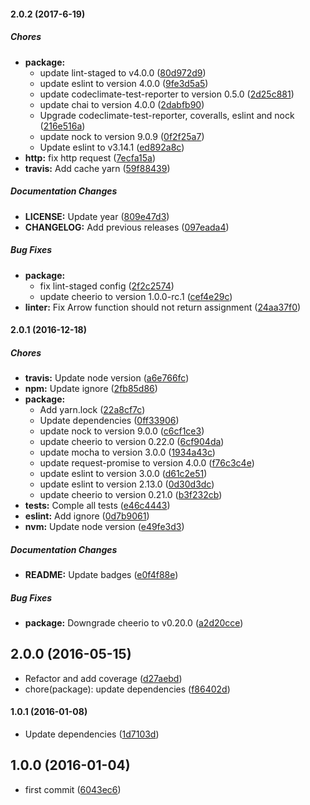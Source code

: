 #### 2.0.2 (2017-6-19)

##### Chores

* **package:**
  * update lint-staged to v4.0.0 ([80d972d9](https://github.com/lgaticaq/codigo-postal/commit/80d972d947eee89a89d7eb924eaca04f50806be2))
  * update eslint to version 4.0.0 ([9fe3d5a5](https://github.com/lgaticaq/codigo-postal/commit/9fe3d5a5c59e6e79112d786c5a147282939eb84d))
  * update codeclimate-test-reporter to version 0.5.0 ([2d25c881](https://github.com/lgaticaq/codigo-postal/commit/2d25c88136a988a2d26b2ac2b499e04554948ee5))
  * update chai to version 4.0.0 ([2dabfb90](https://github.com/lgaticaq/codigo-postal/commit/2dabfb90d34aff68e71027501e4658ad218eab68))
  * Upgrade codeclimate-test-reporter, coveralls, eslint and nock ([216e516a](https://github.com/lgaticaq/codigo-postal/commit/216e516a492a7f168f1920ae5de492ce71082507))
  * update nock to version 9.0.9 ([0f2f25a7](https://github.com/lgaticaq/codigo-postal/commit/0f2f25a739b5dab11bd8735d4087c63539c2509e))
  * Update eslint to v3.14.1 ([ed892a8c](https://github.com/lgaticaq/codigo-postal/commit/ed892a8c206614ef2ede620ac22481b420b241cb))
* **http:** fix http request ([7ecfa15a](https://github.com/lgaticaq/codigo-postal/commit/7ecfa15a00f915ce47cb23db2e04829f51e7123e))
* **travis:** Add cache yarn ([59f88439](https://github.com/lgaticaq/codigo-postal/commit/59f884399b63de82f9039d0937bafba46fee318c))

##### Documentation Changes

* **LICENSE:** Update year ([809e47d3](https://github.com/lgaticaq/codigo-postal/commit/809e47d3d85dd703b1e3e078d304f4cbd09b35ec))
* **CHANGELOG:** Add previous releases ([097eada4](https://github.com/lgaticaq/codigo-postal/commit/097eada43ef62281ce47ef9a00ff7e6a327ae2c7))

##### Bug Fixes

* **package:**
  * fix lint-staged config ([2f2c2574](https://github.com/lgaticaq/codigo-postal/commit/2f2c25748def27b133cbe46496c394203f307678))
  * update cheerio to version 1.0.0-rc.1 ([cef4e29c](https://github.com/lgaticaq/codigo-postal/commit/cef4e29cfdbbc0a740651ea5098a5818d063a2d1))
* **linter:** Fix Arrow function should not return assignment ([24aa37f0](https://github.com/lgaticaq/codigo-postal/commit/24aa37f0bf89ec60f05161331dce809382746595))

#### 2.0.1 (2016-12-18)

##### Chores

* **travis:** Update node version ([a6e766fc](https://github.com/lgaticaq/codigo-postal/commit/a6e766fc2ff34f7b1ec3b435adfaf73599c592f9))
* **npm:** Update ignore ([2fb85d86](https://github.com/lgaticaq/codigo-postal/commit/2fb85d864a7b911b420197536ab6491625736426))
* **package:**
  * Add yarn.lock ([22a8cf7c](https://github.com/lgaticaq/codigo-postal/commit/22a8cf7c75460d544fe962ec929222ec2f7646fb))
  * Update dependencies ([0ff33906](https://github.com/lgaticaq/codigo-postal/commit/0ff339067ec4bbb74d780a7f65fe29de696465ca))
  * update nock to version 9.0.0 ([c6cf1ce3](https://github.com/lgaticaq/codigo-postal/commit/c6cf1ce3c3026d1df26fa4fa9497f262dcb90561))
  * update cheerio to version 0.22.0 ([6cf904da](https://github.com/lgaticaq/codigo-postal/commit/6cf904dac8784ae5999a1c421ab0956497a6a4c2))
  * update mocha to version 3.0.0 ([1934a43c](https://github.com/lgaticaq/codigo-postal/commit/1934a43c361b431c27e952214df373bc0f89e4ba))
  * update request-promise to version 4.0.0 ([f76c3c4e](https://github.com/lgaticaq/codigo-postal/commit/f76c3c4e1173e6e203f18671f0928b1673879741))
  * update eslint to version 3.0.0 ([d61c2e51](https://github.com/lgaticaq/codigo-postal/commit/d61c2e515915bd487608b63730b869bda1ded365))
  * update eslint to version 2.13.0 ([0d30d3dc](https://github.com/lgaticaq/codigo-postal/commit/0d30d3dccb0591a4abb32b39d0024d7af41fd81f))
  * update cheerio to version 0.21.0 ([b3f232cb](https://github.com/lgaticaq/codigo-postal/commit/b3f232cb3b43ef47de78fa88e58ffcbc59f4a70b))
* **tests:** Comple all tests ([e46c4443](https://github.com/lgaticaq/codigo-postal/commit/e46c4443af1033bfac98bd4a9d80948510c2d6f8))
* **eslint:** Add ignore ([0d7b9061](https://github.com/lgaticaq/codigo-postal/commit/0d7b9061c9fd20093c547eddb7fd55d0944f3922))
* **nvm:** Update node version ([e49fe3d3](https://github.com/lgaticaq/codigo-postal/commit/e49fe3d38cbe82965fc466600f4dcb9f14134cf4))

##### Documentation Changes

* **README:** Update badges ([e0f4f88e](https://github.com/lgaticaq/codigo-postal/commit/e0f4f88ea1fb61d962b71e38f5247bac3482e928))

##### Bug Fixes

* **package:** Downgrade cheerio to v0.20.0 ([a2d20cce](https://github.com/lgaticaq/codigo-postal/commit/a2d20cce94c17fb369f70280ce77861977c37fe7))

## 2.0.0 (2016-05-15)

* Refactor and add coverage ([d27aebd](https://github.com/lgaticaq/codigo-postal/commit/d27aebd))
* chore(package): update dependencies ([f86402d](https://github.com/lgaticaq/codigo-postal/commit/f86402d))

#### 1.0.1 (2016-01-08)

* Update dependencies ([1d7103d](https://github.com/lgaticaq/codigo-postal/commit/1d7103d))

## 1.0.0 (2016-01-04)

* first commit ([6043ec6](https://github.com/lgaticaq/codigo-postal/commit/6043ec6))
